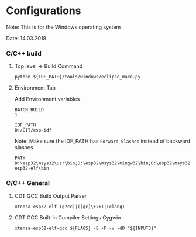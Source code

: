 # Configurations

Note: This is for the Windows operating system

Date: 14.03.2018

### C/C++ build


1. Top level -> Build Command

	`python ${IDF_PATH}/tools/windows/eclipse_make.py`

2. Environment Tab

	Add Environment variables

	```
	BATCH_BUILD
	1
	```

	```
	IDF_PATH
	D:/GIT/esp-idf
	```
	Note: Make sure the IDF_PATH has `Forward Slashes` instead of backward slashes

	```
	PATH
	D:\esp32\msys32\usr\bin;D:\esp32\msys32\mingw32\bin;D:\esp32\msys32\opt\xtensa-esp32-elf\bin
	```


### C/C++ General

1. CDT GCC Build Output Parser

	`xtensa-esp32-elf-(g?cc)|([gc]\+\+)|(clang)`

2. CDT GCC Built-in Compiler Settings Cygwin

	`xtensa-esp32-elf-gcc ${FLAGS} -E -P -v -dD "${INPUTS}"`
